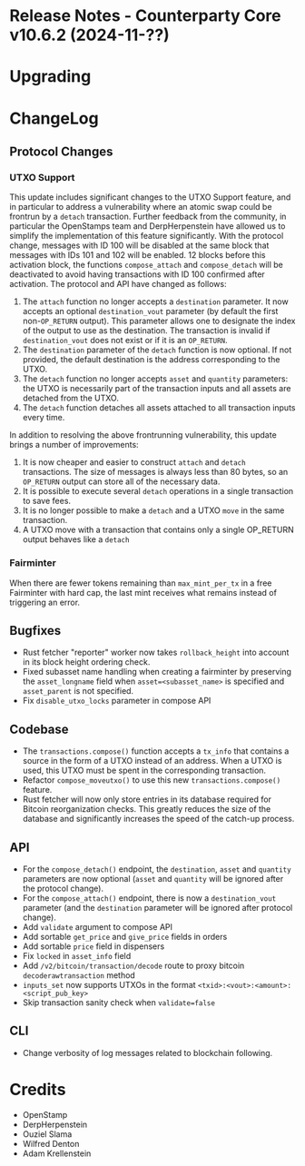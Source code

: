 # Release Notes - Counterparty Core v10.6.2 (2024-11-??)



# Upgrading

# ChangeLog

## Protocol Changes

### UTXO Support

This update includes significant changes to the UTXO Support feature, and in particular to address a vulnerability where an atomic swap could be frontrun by a `detach` transaction. Further feedback from the community, in particular the OpenStamps team and DerpHerpenstein have allowed us to simplify the implementation of this feature significantly. With the protocol change, messages with ID 100 will be disabled at the same block that messages with IDs 101 and 102 will be enabled. 12 blocks before this activation block, the functions `compose_attach` and `compose_detach` will be deactivated to avoid having transactions with ID 100 confirmed after activation. The protocol and API have changed as follows:

1. The `attach` function no longer accepts a `destination` parameter. It now accepts an optional `destination_vout` parameter (by default the first non-`OP_RETURN` output). This parameter allows one to designate the index of the output to use as the destination. The transaction is invalid if `destination_vout` does not exist or if it is an `OP_RETURN`.
1. The `destination` parameter of the `detach` function is now optional. If not provided, the default destination is the address corresponding to the UTXO.
1. The `detach` function no longer accepts `asset` and `quantity` parameters: the UTXO is necessarily part of the transaction inputs and all assets are detached from the UTXO.
1. The `detach` function detaches all assets attached to all transaction inputs every time.

In addition to resolving the above frontrunning vulnerability, this update brings a number of improvements:

1. It is now cheaper and easier to construct `attach` and `detach` transactions. The size of messages is always less than 80 bytes, so an `OP_RETURN` output can store all of the necessary data.
1. It is possible to execute several `detach` operations in a single transaction to save fees.
1. It is no longer possible to make a `detach` and a UTXO `move` in the same transaction.
1. A UTXO move with a transaction that contains only a single OP_RETURN output behaves like a `detach`

### Fairminter

When there are fewer tokens remaining than `max_mint_per_tx` in a free Fairminter with hard cap, the last mint receives what remains instead of triggering an error.

## Bugfixes

- Rust fetcher "reporter" worker now takes `rollback_height` into account in its block height ordering check.
- Fixed subasset name handling when creating a fairminter by preserving the `asset_longname` field when `asset=<subasset_name>` is specified and `asset_parent` is not specified.
- Fix `disable_utxo_locks` parameter in compose API

## Codebase

- The `transactions.compose()` function accepts a `tx_info` that contains a source in the form of a UTXO instead of an address. When a UTXO is used, this UTXO must be spent in the corresponding transaction.
- Refactor `compose_moveutxo()` to use this new `transactions.compose()` feature.
- Rust fetcher will now only store entries in its database required for Bitcoin reorganization checks. This greatly reduces the size of the database and significantly increases the speed of the catch-up process.

## API

- For the `compose_detach()` endpoint, the `destination`, `asset` and `quantity` parameters are now optional (`asset` and `quantity` will be ignored after the protocol change).
- For the `compose_attach()` endpoint, there is now a `destination_vout` parameter (and the `destination` parameter will be ignored after protocol change).
- Add `validate` argument to compose API
- Add sortable `get_price` and `give_price` fields in orders
- Add sortable `price` field in dispensers
- Fix `locked` in `asset_info` field
- Add `/v2/bitcoin/transaction/decode` route to proxy bitcoin `decoderawtransaction` method
- `inputs_set` now supports UTXOs in the format `<txid>:<vout>:<amount>:<script_pub_key>`
- Skip transaction sanity check when `validate=false`


## CLI

- Change verbosity of log messages related to blockchain following.


# Credits

* OpenStamp
* DerpHerpenstein
* Ouziel Slama
* Wilfred Denton
* Adam Krellenstein
